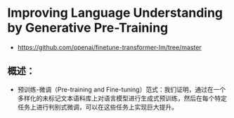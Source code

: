 # Improving Language Understanding by Generative Pre-Training
- https://github.com/openai/finetune-transformer-lm/tree/master

## 概述：
- 预训练-微调（Pre-training and Fine-tuning）范式：我们证明，通过在一个多样化的未标记文本语料库上对语言模型进行生成式预训练，然后在每个特定任务上进行判别式微调，可以在这些任务上实现巨大提升。
